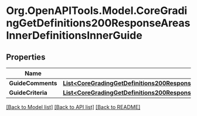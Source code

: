 # Org.OpenAPITools.Model.CoreGradingGetDefinitions200ResponseAreasInnerDefinitionsInnerGuide

## Properties

Name | Type | Description | Notes
------------ | ------------- | ------------- | -------------
**GuideComments** | [**List&lt;CoreGradingGetDefinitions200ResponseAreasInnerDefinitionsInnerGuideGuideCommentsInner&gt;**](CoreGradingGetDefinitions200ResponseAreasInnerDefinitionsInnerGuideGuideCommentsInner.md) |  | [optional] 
**GuideCriteria** | [**List&lt;CoreGradingGetDefinitions200ResponseAreasInnerDefinitionsInnerGuideGuideCriteriaInner&gt;**](CoreGradingGetDefinitions200ResponseAreasInnerDefinitionsInnerGuideGuideCriteriaInner.md) |  | [optional] 

[[Back to Model list]](../README.md#documentation-for-models) [[Back to API list]](../README.md#documentation-for-api-endpoints) [[Back to README]](../README.md)

